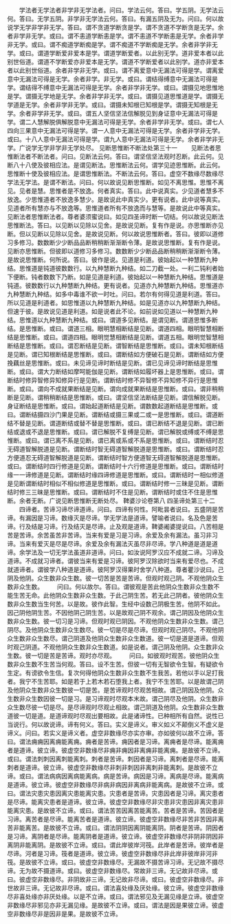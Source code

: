 <!-- { "loadSidebar": true } -->
　　学法者无学法者非学非无学法者。问曰。学法云何。答曰。学五阴。无学法云何。答曰。无学五阴。非学非无学法云何。答曰。有漏五阴及无为。问曰。何以故说学无学非学非无学。答曰。谓不贪道学断贪是学。谓不贪道不学断贪是无学。余者非学非无学。或曰。谓不恚道学断恚是学。谓不恚道不学断恚是无学。余者非学非无学。或曰。谓不痴道学断痴是学。谓不痴道不学断痴是无学。余者非学非无学。或曰。谓道学断爱非爱本是学。谓道学断爱者。以此别无学。道非爱本者以此别世俗道。谓道不学断爱亦非爱本是无学。谓道不学断爱者以此别学。道亦非爱本者以此别世俗道。余者非学非无学。或曰。谓不离爱意中无漏法可得是学。谓离爱意中无漏法可得是无学。余者非学。非无学。或曰。谓结得缚意中无漏法可得是学。谓结得不缚意中无漏法可得是无学。余者非学非无学。或曰。谓摄见地思惟地是学。谓摄无学地是无学。余者非学非无学。或曰。谓摄见道思惟道是学。谓摄无学道是无学。余者非学非无学。或曰。谓摄未知根已知根是学。谓摄无知根是无学。余者非学非无学。或曰。谓五人坚信坚法信解脱见到身证意中无漏法可得是学。谓二人慧解脱俱解脱意中无漏法可得是无学。余者非学非无学。或曰。谓七人四向三果意中无漏法可得是学。谓一人意中无漏法可得是无学。余者非学非无学。或曰。十八人意中无漏法可得是学。谓九人意中无漏法可得是无学。余者非学非无学。广说学无学非学非无学处尽。
见断思惟断不断法处第三十一
　　见断法者思惟断法者不断法者。问曰。见断法云何。答曰。谓坚信坚法观时忍断。此云何。见断八十八使及彼相应法。是谓见断法。思惟断法云何。谓学见迹思惟断。此云何。思惟断十使及彼相应法。是谓思惟断法。不断法云何。答曰。虚空不数缘尽数缘尽学法无学法。是谓不断法。问曰。何以故说见断思惟断。如见不离思惟。思惟不离见。见者是慧。思惟者是不放逸。何者真实。答曰。此中说真实。少见道者慧多不放逸。少思惟道者不放逸多慧少。是故说此中真实少。更有说者。此中说等真实。见道者所有慧亦与不放逸等。思惟道者所有不放逸而与慧等。是故说此中等真实。见断法者思惟断法者。尊者婆须蜜说曰。如见四圣谛时断一切结。何以故说见断法思惟断法。答曰。以见断以见除以见舍。是故说见断。复有作是说。亦思惟断亦见断。但以见断以见除以见舍。是故说见断。何以故说思惟断者。答曰。彼即以道修习多修习。数数断少少断品品断稍稍断渐渐断令薄。是故说思惟断。复有作是说。见断亦思惟断。但彼即以道修习多修习。数数断少少断品品断稍稍断渐渐断令薄。是故说思惟断。何所说。答曰。彼作是说。见道是利道。彼始起以一种慧断九种结。思惟道是钝道彼数数行。以九种慧断九种结。如二刀截一处。一利二钝利者始下便断。钝者数数下乃断。如是见道是利道。彼始起以一种慧断九种结。思惟道是钝道。彼数数行以九种慧断九种结。更有说者。见道亦九种慧断九种结。思惟道亦九种慧断九种结。如多中毒谁不欲一时吐。问曰。若尔有何得见道是利道。答曰。所以见道是利道者。如思惟道以九种慧断九种结。如是见道亦以九种慧断九种结。但速于彼。是故说见道是利道。如是说者此不论。如前说如见道以一种慧断九种结。思惟道以九种慧断九种结。或曰。谓道多见断结。是谓见断。谓道思惟多断结。是思惟断。或曰。谓道三相。眼明慧相断结是见断。谓道四相。眼明智慧相断结是思惟断。或曰。谓道四相。眼明觉慧相断结是见断。谓道五相。眼明觉智慧相断结是思惟断。或曰。谓忍断结是见断。谓智断结是思惟断。或曰。谓未知根断结是见断。谓已知根断结是思惟断。或曰。谓断结如方便破石是见断。谓断结如方便挽藕丝是思惟断。或曰。未见谛见谛时断结是见断。谓已见谛见谛时断结是思惟断。或曰。谓大力断结如摩呵能伽是见断。谓断结如履坏器上是思惟断。或曰。谓断结时修异智修异知修异行是见断。谓断结时修不异智修不异知修不异行是思惟断。或曰。谓向不成就果断结是见断。谓向成就果断结是思惟断。或曰。谓非稍稍断是见断。谓稍稍断结是思惟断。或曰。谓坚信坚法断结是见断。谓信解脱见断。身证断结是思惟断。或曰。谓始起道断结是见断。谓数数起道断结是思惟断。或曰。谓断结摄四沙门果是见断。谓断结或摄三果或二或一是思惟断。或曰。谓道断结不替是见断。谓道断结或替不替是思惟断。或曰。谓已断结不退是见断。谓已断结或退或不退是思惟断。或曰。谓已解脱不复缚是见断。谓已解脱或缚或不缚是思惟断。或曰。谓已离不系是见断。谓已离或系或不系是思惟断。或曰。谓断结时忍无碍道智解脱道是见断。谓断结时智无碍道智解脱道是思惟断。或曰。谓断结时忍方便道忍无碍道智解脱道是见断。谓断结时智方便道智无碍道智解脱道是思惟断。或曰。谓断结时四行修道是见断。谓断结时十六行修道是思惟断。或曰。谓断结时缘一一谛修道是见断。谓断结时缘四谛修道是思惟断。或曰。谓断结时一相似修道是见断谓断结时相似不相似修道是思惟断。或曰。谓断结时修一三昧是见断。谓断结时修三三昧是思惟断。或曰。谓断结时不住是见断。谓断结时或住不住是思惟断。余者无断。广说见断思惟断无断处尽。
鞞婆沙论卷第八
四圣谛处第三十二
　　四谛者。苦谛习谛尽谛道谛。问曰。四谛有何性。阿毗昙者说曰。五盛阴是苦谛。有漏因是习谛。数缘灭是尽谛。学无学法是道谛。譬喻者说曰。名及色是苦谛。行及结是习谛。行及结灭是尽谛。止及观是道谛。鞞婆阇婆提说曰。八苦相是苦是苦谛。余苦虽苦非苦谛。当来有爱是习是习谛。余爱及余有漏法。虽习非习谛。当来有爱灭是尽是尽谛。余爱及余有漏法灭虽尽非尽谛。学八种道是道是道谛。余学法及一切无学法虽道非道谛。问曰。如汝说阿罗汉应不成就二谛。习谛及道谛。不成就习谛者。谓彼当来有爱是习谛。彼阿罗汉除欲时当来有爱尽也。不成就道谛者。谓彼学八种道是道谛。彼阿罗汉得果时舍学八种道。尊者瞿沙说曰。己阴及他阴。众生数非众生数。彼一切苦是苦是苦谛。但观时观己阴。不观他阴众生数非众生数。
　　问曰。何以故尔。答曰。谓彼观是苦此他阴众生数非众生数不能生苦无命。此他阴众生数非众生数。于此己阴生苦。若无此己阴者。彼他阴众生数非众生数当生何苦。以是故。彼作此智。生经中设数己阴极生苦。他阴不如此。因己阴他阴生苦。不因他阴己阴生苦。以是故观己阴不观余。谓己阴因及他阴众生数非众生数。彼一切习是习谛。但观时观已阴因。不观他阴众生数非众生数。谓己阴尽。及他阴众生数非众生数尽。彼一切是尽是尽谛。但观时观己阴尽。不观他阴众生数非众生数尽。谓己阴道及他阴众生数非众生数道。彼一切是道是道谛。但观时观己阴道。不观他阴众生数非众生数道。如是说者。谓己阴及他阴。众生数非众生数。彼一切是苦是苦谛。观时亦尽观。
　　问曰。如彼观时观苦。彼他阴众生数非众生数不生苦当何观。答曰。设不生苦。但彼一切有无智欲令生智。有疑欲令生定。有谤欲令生信。复次何得他阴众生数非众生数不生我苦。若他以手以足打我者。我宁不生苦耶。如是若于上若木若石堕我上者。我宁不生苦耶。以是故谓己阴及他阴众生数非众生数彼一切是苦。是苦谛观时尽观苦相故。谓己阴因及他阴。众生数非众生数因彼一切是习。是习谛观时尽观本末故。谓己阴尽及他阴。众生数非众生数尽彼一切是尽。是尽谛观时尽观止相故。谓己阴道及他阴。众生数非众生数道彼一切是道。是道谛观时尽观出要相故。此是诸谛性。已种相所有自然。说性已当说行。何以故说谛。谛有何义。答曰。实义是谛义。审义如义不颠倒义不虚义是谛义。问曰。若实义是谛义者。虚空非数缘尽亦实亦审。亦如彼何以故不立谛。答曰。谓法痈痈因离痈能离痈。痈者是苦谛。痈因者是习谛。离痈者是尽谛。能离痈者是道谛。彼立谛。彼虚空非数缘尽非痈非痈因非离痈非能离痈。是故彼不立谛。或曰。谓法刺刺因离刺能离刺。刺者是苦谛。刺因者是习谛。离刺者是尽谛。能离刺者是道谛。彼立谛。彼虚空非数缘尽非刺非刺因非离刺非能离刺。是故彼不立谛。或曰。谓法病病因离病能离病。病是苦谛。病因是习谛。离病是尽谛。能离病是道谛。彼立谛。彼虚空非数缘尽非病非病因非离病非能离病。是故彼不立谛。或曰。谓法灾患灾患因离灾患能离灾患。灾患者是苦谛。灾患因者是习谛。离灾患者是尽谛。能离灾患者是道谛。彼立谛。彼虚空非数缘尽非灾患非灾患因非离灾患非能离灾患。是故彼不立谛。或曰。谓法苦苦因离苦能离苦。苦者是苦谛。苦因者是习谛。离苦者是尽谛。能离苦者是道谛。彼立谛。彼虚空非数缘尽非苦非苦因非离苦非能离苦。是故彼不立谛。或曰。谓法阴阴因离阴能离阴。阴者是苦谛。阴因者是习谛。离阴者是尽谛。能离阴者是道谛。彼立谛。彼虚空非数缘尽非阴非阴因非离阴非能离阴。是故彼不立谛。或曰。谓此岸彼岸河筏。此岸者是苦谛。彼岸者是尽谛。河者是习谛。筏者是道谛。彼立谛。彼虚空非数缘尽非此岸非彼岸非河非筏。是故彼不立谛。或曰。彼虚空非数缘尽。无漏故不摄苦谛习谛。无记故不摄尽谛。无为故不摄道谛。或曰。彼虚空非数缘尽。常故非三谛。无记故非尽谛。或曰。彼虚空非数缘尽。非阴故非三谛。无记故非尽谛。或曰。彼虚空非数缘尽。非世故非三谛。无记故非尽谛。或曰。谓法喜处缘及厌处缘。彼立谛。彼虚空非数缘尽非喜处缘亦非厌处缘。以是不立谛。或曰。谓法邪见及无漏见缘是立谛。彼虚空非数缘尽非邪见亦非无漏见缘。是故彼不立谛。或曰。谓法是因是果彼立谛。彼虚空非数缘尽非是因非是果。是故彼不立谛。
